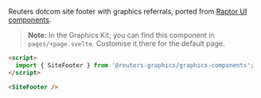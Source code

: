 Reuters dotcom site footer with graphics referrals, ported from [Raptor UI components](https://github.com/tr/rcom-arc_raptor-ui/tree/develop/packages/rcom-raptor-ui_common/src/components/site-footer).

> **Note:** In the Graphics Kit, you can find this component in `pages/+page.svelte`. Customise it there for the default page.

```html
<script>
  import { SiteFooter } from '@reuters-graphics/graphics-components';
</script>

<SiteFooter />
```
